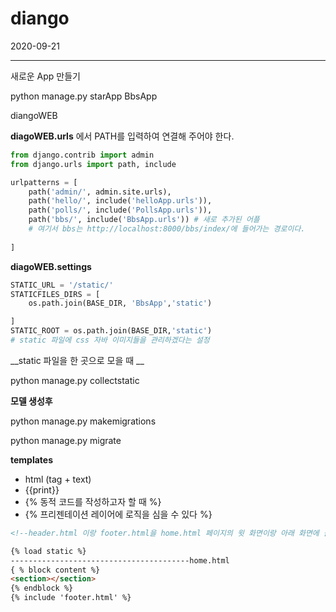 # diango

2020-09-21



------

새로운 App 만들기

python manage.py starApp BbsApp



diangoWEB

__diagoWEB.urls__ 에서 PATH를 입력하여 연결해 주어야 한다.

```python
from django.contrib import admin
from django.urls import path, include

urlpatterns = [
    path('admin/', admin.site.urls),
    path('hello/', include('helloApp.urls')),
    path('polls/', include('PollsApp.urls')),
    path('bbs/', include('BbsApp.urls')) # 새로 추가된 어플
    # 여기서 bbs는 http://localhost:8000/bbs/index/에 들어가는 경로이다.
    
]
```

__diagoWEB.settings__

```python
STATIC_URL = '/static/'
STATICFILES_DIRS = [
    os.path.join(BASE_DIR, 'BbsApp','static')

]
STATIC_ROOT = os.path.join(BASE_DIR,'static')
# static 파일에 css 자바 이미지들을 관리하겠다는 설정
```

__static 파일을 한 곳으로 모을 때 __

python manage.py collectstatic



__모델 생성후__ 

python manage.py makemigrations

python manage.py migrate





__templates__ 

- html (tag + text)
- {{print}}
- {% 동적 코드를 작성하고자 할 때 %}
- {% 프리젠테이션 레이어에 로직을 심을 수 있다 %}



```html
<!--header.html 이랑 footer.html을 home.html 페이지의 윗 화면이랑 아래 화면에 불러옴-->

{% load static %}
----------------------------------------home.html
{ % block content %}
<section></section>
{% endblock %}
{% include 'footer.html' %}

```



